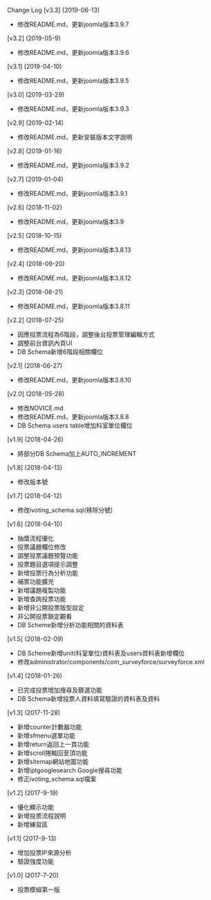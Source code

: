 Change Log
[v3.3] (2019-06-13)
- 修改README.md，更新joomla版本3.9.7

[v3.2] (2019-05-9)
- 修改README.md，更新joomla版本3.9.6

[v3.1] (2019-04-10)
- 修改README.md，更新joomla版本3.9.5

[v3.0] (2019-03-29)
- 修改README.md，更新joomla版本3.9.3

[v2.9] (2019-02-14)
- 修改README.md，更新安裝版本文字說明

[v2.8] (2019-01-16)
- 修改README.md，更新joomla版本3.9.2

[v2.7] (2019-01-04)
- 修改README.md，更新joomla版本3.9.1

[v2.6] (2018-11-02)
- 修改README.md，更新joomla版本3.9

[v2.5] (2018-10-15)
- 修改README.md，更新joomla版本3.8.13

[v2.4] (2018-09-20)
- 修改README.md，更新joomla版本3.8.12

[v2.3] (2018-08-21)
- 修改README.md，更新joomla版本3.8.11

[v2.2] (2018-07-25)
- 因應投票流程為6階段，調整後台投票管理編輯方式
- 調整前台資訊內頁UI
- DB Schema新增6階段相關欄位

[v2.1] (2018-06-27)
- 修改README.md，更新joomla版本3.8.10

[v2.0] (2018-05-28)
- 修改NOVICE.md
- 修改README.md，更新joomla版本3.8.8
- DB Schema users table增加科室單位欄位

[v1.9] (2018-04-26)
- 將部分DB Schema加上AUTO_INCREMENT

[v1.8] (2018-04-13)
- 修改版本號

[v1.7] (2018-04-12)
- 修改ivoting_schema.sql(移除分號)

[v1.6] (2018-04-10)
- 抽獎流程優化
- 投票議題欄位修改
- 調整投票議題預覽功能
- 投票題目選項提示調整
- 新增投票行為分析功能
- 補票功能擴充
- 新增議題複製功能
- 新增查詢投票功能
- 新增非公開投票版型設定
- 非公開投票鎖定觀看
- DB Scheme新增分析功能相關的資料表

[v1.5] (2018-02-09)
- DB Scheme新增unit(科室單位)資料表及users資料表新增欄位
- 修改administrator/components/com_surveyforce/surveyforce.xml


[v1.4] (2018-01-26)
- 已完成投票增加搜尋及篩選功能
- DB Schema新增投票人資料填寫驗證的資料表及資料

[v1.3] (2017-11-28)

- 新增counter計數器功能
- 新增sfmenu選單功能
- 新增return返回上一頁功能
- 新增scroll捲軸回至頂功能
- 新增sitemap網站地圖功能
- 新增iptgooglesearch Google搜尋功能
- 修正ivoting_schema.sql檔案

[v1.2] (2017-9-19)

- 優化顯示功能
- 新增投票流程說明
- 新增練習區

[v1.1] (2017-9-13)

- 增加投票IP來源分析
- 驗證強度功能

[v1.0] (2017-7-20)

- 投票模組第一版
